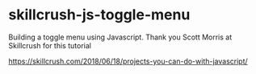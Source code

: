 # skillcrush-js-toggle-menu

Building a toggle menu using Javascript. Thank you Scott Morris at Skillcrush for this tutorial

https://skillcrush.com/2018/06/18/projects-you-can-do-with-javascript/